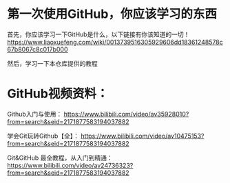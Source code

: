 # 第一次使用GitHub，你应该学习的东西

首先，你应该学习一下GitHub是什么，以下链接有你该知道的一切！
https://www.liaoxuefeng.com/wiki/0013739516305929606dd18361248578c67b8067c8c017b000

然后，学习一下本仓库提供的教程

# GitHub视频资料：
Github入门与使用：
https://www.bilibili.com/video/av35928010?from=search&seid=2171877583194037882

学会Git玩转Github【全】：
https://www.bilibili.com/video/av10475153?from=search&seid=2171877583194037882

Git&GitHub 最全教程，从入门到精通：
https://www.bilibili.com/video/av24736323?from=search&seid=2171877583194037882
